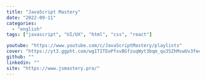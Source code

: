 ```yaml
---
title: "JavaScript Mastery"
date: "2022-09-11"
categories:
  - "english"
tags: ["javascript", "UI/UX", "html", "css", "react"]

youtube: "https://www.youtube.com/c/JavaScriptMastery/playlists"
cover: "https://yt3.ggpht.com/wg1TITEoPfxvBGfzuqWyt3bqm_qu35ZhMswUv3feetU3xNX_6wsAXZF40OlPIgY4TmqbqCmAZ1U=s88-c-k-c0x00ffffff-no-rj"
github: ""
linkedin: ""
site: "https://www.jsmastery.pro/"
---
```

